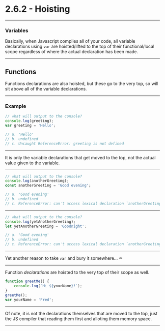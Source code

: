 # 2.6.2 - Hoisting

---

### Variables

Basically, when Javascript compiles all of your code, all variable declarations using `var` are hoisted/lifted to the top of their functional/local scope regardless of where the actual declaration has been made.

--- 

## Functions

Functions declarations are also hoisted, but these go to the very top, so will sit above all of the variable declarations.

---

### Example

```js
// what will output to the console?
console.log(greeting);
var greeting = 'Hello';

// a. 'Hello'
// b. undefined
// c. Uncaught ReferenceError: greeting is not defined
```

---

It is only the variable declarations that get moved to the top, not the actual value given to the variable.

---

```js
// what will output to the console?
console.log(anotherGreeting);
const anotherGreeting = 'Good evening';

// a. 'Good evening'
// b. undefined
// c. ReferenceError: can't access lexical declaration `anotherGreeting' before initialization
```

---

```js
// what will output to the console?
console.log(yetAnotherGreeting);
let yetAnotherGreeting = 'Goodnight';

// a. 'Good evening'
// b. undefined
// c. ReferenceError: can't access lexical declaration `anotherGreeting' before initialization
```

---

Yet another reason to take `var` and bury it somewhere... ⚰️

---

Function _declarations_ are hoisted to the very top of their scope as well.

```js
function greetMe() {
    console.log(`Hi ${yourName}!`);
}
greetMe();
var yourName = 'Fred';
```

---

Of note, it is not the declarations themselves that are moved to the top, just the JS compiler that reading them first and alloting them memory space.

---